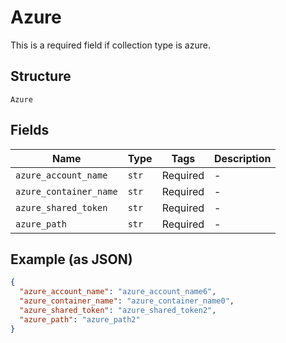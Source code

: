 
# Azure

This is a required field if collection type is azure.

## Structure

`Azure`

## Fields

| Name | Type | Tags | Description |
|  --- | --- | --- | --- |
| `azure_account_name` | `str` | Required | - |
| `azure_container_name` | `str` | Required | - |
| `azure_shared_token` | `str` | Required | - |
| `azure_path` | `str` | Required | - |

## Example (as JSON)

```json
{
  "azure_account_name": "azure_account_name6",
  "azure_container_name": "azure_container_name0",
  "azure_shared_token": "azure_shared_token2",
  "azure_path": "azure_path2"
}
```

